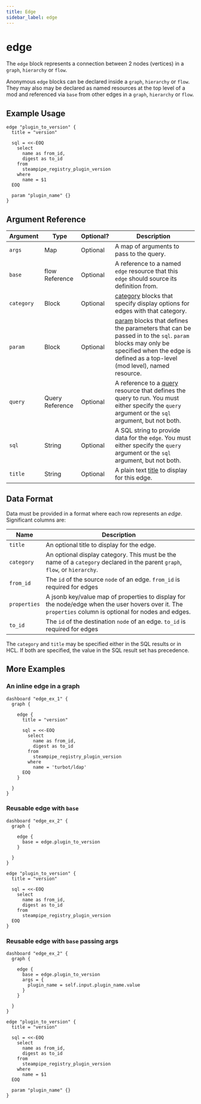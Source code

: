 ```yaml
---
title: Edge
sidebar_label: edge
---
```


# edge

The `edge` block represents a connection between 2 nodes (vertices) in a `graph`, `hierarchy` or `flow`.  

Anonymous `edge` blocks can be declared inside a `graph`, `hierarchy` or `flow`.  They may also may be declared as named resources at the top level of a mod and referenced via `base` from other edges in a `graph`, `hierarchy` or `flow`.


## Example Usage

```hcl
edge "plugin_to_version" {
  title = "version"

  sql = <<-EOQ
    select
      name as from_id,
      digest as to_id
    from
      steampipe_registry_plugin_version
    where
      name = $1
  EOQ

  param "plugin_name" {}
}
```
    


## Argument Reference
| Argument | Type | Optional? | Description
|-|-|-|-
| `args` | Map | Optional| A map of arguments to pass to the query. 
| `base` |  flow Reference		| Optional | A reference to a named `edge` resource that this `edge` should source its definition from. 
| `category` | Block | Optional| [category](/docs/reference/mod-resources/category) blocks that specify display options for edges with that category.
| `param` | Block | Optional| [param](reference/mod-resources/query#param) blocks that defines the parameters that can be passed in to the `sql`.  `param` blocks may only be specified when the edge is defined as a top-level (mod level), named resource. 
| `query` | Query Reference | Optional | A reference to a [query](reference/mod-resources/query) resource that defines the query to run.  You must either specify the `query` argument or the `sql` argument, but not both.
| `sql` |  String	| Optional |  A SQL string to provide data for the `edge`.  You must either specify the `query` argument or the `sql` argument, but not both.
| `title` |  String	| Optional | A plain text [title](/docs/reference/mod-resources/dashboard#title) to display for this edge.


## Data Format
Data must be provided in a format where each row represents an *edge*. Significant columns are:

| Name       | Description
|------------|---------------------------------------------------
| `title`    | An optional title to display for the edge.
| `category` | An optional display category.  This must be the name of a `category` declared in the parent `graph`, `flow`, or `hierarchy`. 
| `from_id`  | The `id` of the source `node` of an edge. `from_id` is required for edges
| `properties`| A jsonb key/value map of properties to display for the node/edge when the user hovers over it.  The `properties` column is optional for nodes and edges.
| `to_id`    |  The `id` of the destination `node` of an edge. `to_id` is required for edges

The `category` and `title` may be specified either in the SQL results or in HCL.  If both are specified, the value in the SQL result set has precedence.  



## More Examples

### An inline edge in a graph
 
```hcl
dashboard "edge_ex_1" {
  graph {

    edge {
      title = "version"

      sql = <<-EOQ
        select
          name as from_id,
          digest as to_id
        from
          steampipe_registry_plugin_version
        where
          name = 'turbot/ldap'
      EOQ
    }

  }
}
```


### Reusable edge with `base`
 
```hcl
dashboard "edge_ex_2" {
  graph {

    edge {
      base = edge.plugin_to_version
    }

  }
}

edge "plugin_to_version" {
  title = "version"

  sql = <<-EOQ
    select
      name as from_id,
      digest as to_id
    from
      steampipe_registry_plugin_version
  EOQ
}

```


### Reusable edge with `base` passing args

```hcl
dashboard "edge_ex_2" {
  graph {

    edge {
      base = edge.plugin_to_version
      args = {
        plugin_name = self.input.plugin_name.value
      }
    }

  }
}

edge "plugin_to_version" {
  title = "version"

  sql = <<-EOQ
    select
      name as from_id,
      digest as to_id
    from
      steampipe_registry_plugin_version
    where
      name = $1
  EOQ

  param "plugin_name" {}
}

```